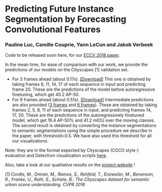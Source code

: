 # Predicting Future Instance Segmentation by Forecasting Convolutional Features
### Pauline Luc, Camille Couprie, Yann LeCun and Jakob Verbeek

Code to be released soon here, for our [ECCV 2018 paper](https://arxiv.org/pdf/1803.11496.pdf).

In the mean time, for ease of comparison with our work, we provide the predictions of our models on the Cityscapes [1] validation set.
- For 3 frames ahead (about 0.17s). [[Download]](https://github.com/paulineluc/forecasting_dense_convolutional_features/raw/master/f2f_nT1_ishexcx9to.tar.gz) 
This one is obtained by taking frames 8, 11, 14, 17 of each sequence in input and predicting frame 20. These are the predictions of the model before autoregressive finetuning, which get 40.2 AP-50.
- For 9 frames ahead (about 0.51s). [[Download]](https://github.com/paulineluc/forecasting_dense_convolutional_features/raw/master/f2f_ft_nT3_t%2B3_qqu04edgr0.tar.gz) Intermediate predictions are also provided ([3 frames](https://github.com/paulineluc/forecasting_dense_convolutional_features/blob/master/f2f_ft_nT3_t%2B1_qqu04edgr0.tar.gz) and [6 frames](https://github.com/paulineluc/forecasting_dense_convolutional_features/blob/master/f2f_ft_nT3_t%2B2_qqu04edgr0.tar.gz)).
These are obtained by taking frames 2, 5, 8, 11 of each sequence in input, and predicting frames 14, 17, 20. These are the predictions of the autoregressively finetuned model, which get 19.4 AP-50% and 41.2 mIOU over the moving classes. The second result is obtained by converting the instance segmentations to semantic segmentations using the simple procedure we describe in the paper, with threshold=0.5. We have also used this threshold for all our visualizations.

Note: they are in the format expected by Cityscapes (COCO style-) evaluation and Detectron visualization scripts [here](https://github.com/facebookresearch/Detectron).

Also, take a look at our qualitative results on the [project website](http://thoth.inrialpes.fr/people/pluc/instpred2018) !

*[1] Cordts, M., Omran, M., Ramos, S., Rehfeld, T., Enzweiler, M., Benenson, R., Franke, U., Roth, S., Schiele, B.: The Cityscapes dataset for semantic urban scene understanding. CVPR 2016*
